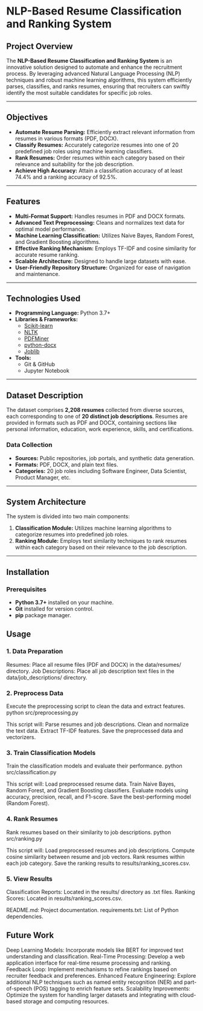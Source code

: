 # NLP-Based Resume Classification and Ranking System

## Project Overview

The **NLP-Based Resume Classification and Ranking System** is an innovative solution designed to automate and enhance the recruitment process. By leveraging advanced Natural Language Processing (NLP) techniques and robust machine learning algorithms, this system efficiently parses, classifies, and ranks resumes, ensuring that recruiters can swiftly identify the most suitable candidates for specific job roles.

---

## Objectives

- **Automate Resume Parsing:** Efficiently extract relevant information from resumes in various formats (PDF, DOCX).
- **Classify Resumes:** Accurately categorize resumes into one of 20 predefined job roles using machine learning classifiers.
- **Rank Resumes:** Order resumes within each category based on their relevance and suitability for the job description.
- **Achieve High Accuracy:** Attain a classification accuracy of at least 74.4% and a ranking accuracy of 92.5%.

---

## Features

- **Multi-Format Support:** Handles resumes in PDF and DOCX formats.
- **Advanced Text Preprocessing:** Cleans and normalizes text data for optimal model performance.
- **Machine Learning Classification:** Utilizes Naive Bayes, Random Forest, and Gradient Boosting algorithms.
- **Effective Ranking Mechanism:** Employs TF-IDF and cosine similarity for accurate resume ranking.
- **Scalable Architecture:** Designed to handle large datasets with ease.
- **User-Friendly Repository Structure:** Organized for ease of navigation and maintenance.

---

## Technologies Used

- **Programming Language:** Python 3.7+
- **Libraries & Frameworks:**
  - [Scikit-learn](https://scikit-learn.org/)
  - [NLTK](https://www.nltk.org/)
  - [PDFMiner](https://github.com/pdfminer/pdfminer.six)
  - [python-docx](https://python-docx.readthedocs.io/)
  - [Joblib](https://joblib.readthedocs.io/)
- **Tools:**
  - Git & GitHub
  - Jupyter Notebook

---

## Dataset Description

The dataset comprises **2,208 resumes** collected from diverse sources, each corresponding to one of **20 distinct job descriptions**. Resumes are provided in formats such as PDF and DOCX, containing sections like personal information, education, work experience, skills, and certifications.

### Data Collection

- **Sources:** Public repositories, job portals, and synthetic data generation.
- **Formats:** PDF, DOCX, and plain text files.
- **Categories:** 20 job roles including Software Engineer, Data Scientist, Product Manager, etc.

---

## System Architecture

The system is divided into two main components:

1. **Classification Module:** Utilizes machine learning algorithms to categorize resumes into predefined job roles.
2. **Ranking Module:** Employs text similarity techniques to rank resumes within each category based on their relevance to the job description.

---

## Installation

### Prerequisites

- **Python 3.7+** installed on your machine.
- **Git** installed for version control.
- **pip** package manager.

## Usage

### 1. Data Preparation
Resumes: Place all resume files (PDF and DOCX) in the data/resumes/ directory.
Job Descriptions: Place all job description text files in the data/job_descriptions/ directory.

### 2. Preprocess Data
Execute the preprocessing script to clean the data and extract features.
python src/preprocessing.py

This script will:
Parse resumes and job descriptions.
Clean and normalize the text data.
Extract TF-IDF features.
Save the preprocessed data and vectorizers.

### 3. Train Classification Models
Train the classification models and evaluate their performance.
python src/classification.py

This script will:
Load preprocessed resume data.
Train Naive Bayes, Random Forest, and Gradient Boosting classifiers.
Evaluate models using accuracy, precision, recall, and F1-score.
Save the best-performing model (Random Forest).

### 4. Rank Resumes
Rank resumes based on their similarity to job descriptions.
python src/ranking.py

This script will:
Load preprocessed resumes and job descriptions.
Compute cosine similarity between resume and job vectors.
Rank resumes within each job category.
Save the ranking results to results/ranking_scores.csv.

### 5. View Results
Classification Reports: Located in the results/ directory as .txt files.
Ranking Scores: Located in results/ranking_scores.csv.

README.md: Project documentation.
requirements.txt: List of Python dependencies.

## Future Work
Deep Learning Models: Incorporate models like BERT for improved text understanding and classification.
Real-Time Processing: Develop a web application interface for real-time resume processing and ranking.
Feedback Loop: Implement mechanisms to refine rankings based on recruiter feedback and preferences.
Enhanced Feature Engineering: Explore additional NLP techniques such as named entity recognition (NER) and part-of-speech (POS) tagging to enrich feature sets.
Scalability Improvements: Optimize the system for handling larger datasets and integrating with cloud-based storage and computing resources.


